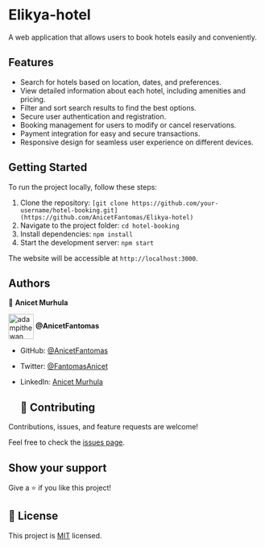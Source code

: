 # Elikya-hotel

A web application that allows users to book hotels easily and conveniently.

## Features

- Search for hotels based on location, dates, and preferences.
- View detailed information about each hotel, including amenities and pricing.
- Filter and sort search results to find the best options.
- Secure user authentication and registration.
- Booking management for users to modify or cancel reservations.
- Payment integration for easy and secure transactions.
- Responsive design for seamless user experience on different devices.

## Getting Started

To run the project locally, follow these steps:

1. Clone the repository: `[git clone https://github.com/your-username/hotel-booking.git](https://github.com/AnicetFantomas/Elikya-hotel)`
2. Navigate to the project folder: `cd hotel-booking`
3. Install dependencies: `npm install`
4. Start the development server: `npm start`

The website will be accessible at `http://localhost:3000`.

## Authors

👤 **Anicet Murhula**

<a href="https://github.com/AnicetFantomas" target="blank"><img align="center"
      src="https://avatars.githubusercontent.com/u/94958024?s=400&u=d381903f2405198e53ab824f3b5f35f30158a1ac&v=4"
      alt="adampithewan" height="50" width="50"/></a> **@AnicetFantomas**

- GitHub: [@AnicetFantomas](https://github.com/AnicetFantomas)
- Twitter: [@FantomasAnicet](https://twitter.com/FantomasAnicet)
- LinkedIn: [Anicet Murhula](https://www.linkedin.com/in/anicet-murhula/)

  ## 🤝 Contributing

Contributions, issues, and feature requests are welcome!

Feel free to check the [issues page](https://github.com/sentayhu19/Catalog-of-my-things/issues).

## Show your support

Give a ⭐️ if you like this project!

## 📝 License

This project is [MIT](./MIT.md) licensed.
